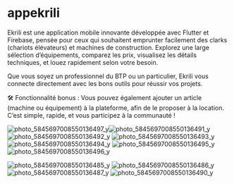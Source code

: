 # appekrili

Ekrili est une application mobile innovante développée avec Flutter et Firebase, pensée pour ceux qui souhaitent emprunter facilement des clarks (chariots élévateurs) et machines de construction. Explorez une large sélection d’équipements, comparez les prix, visualisez les détails techniques, et louez rapidement selon votre besoin.

Que vous soyez un professionnel du BTP ou un particulier, Ekrili vous connecte directement avec les bons outils pour réussir vos projets.

🛠️ Fonctionnalité bonus : Vous pouvez également ajouter un article (machine ou équipement) à la plateforme, afin de le proposer à la location. C’est simple, rapide, et vous participez à la communauté !

![photo_5845697008550136497_y](https://github.com/user-attachments/assets/d8d660ae-67ec-40b8-887b-11f85d7e3c0b)![photo_5845697008550136491_y](https://github.com/user-attachments/assets/f23197f7-7893-4b2b-a481-716fff850aee)
![photo_5845697008550136492_y](https://github.com/user-attachments/assets/cc449e97-a6f0-4045-a7ac-d44b92e075c4)
![photo_5845697008550136493_y](https://github.com/user-attachments/assets/a9a01a0d-83a6-404e-9258-9a21d7c49de8)
![photo_5845697008550136494_y](https://github.com/user-attachments/assets/832ec8f1-62b8-4a30-88d5-3808fc83707e)
![photo_5845697008550136495_y](https://github.com/user-attachments/assets/50e85830-7536-41c4-9272-e8d3bff2f049)
![photo_5845697008550136496_y](https://github.com/user-attachments/assets/3e7ad375-54eb-49ef-a395-a5940bed43aa)

![photo_5845697008550136485_y](https://github.com/user-attachments/assets/2accbcef-1a51-4685-8b0a-035d138bd1d5)
![photo_5845697008550136486_y](https://github.com/user-attachments/assets/bb33701e-5d30-498c-970d-61d61f8a1b10)
![photo_5845697008550136487_y](https://github.com/user-attachments/assets/c9d80e36-e005-4b2d-b986-aedc8389469f)
![photo_5845697008550136490_y](https://github.com/user-attachments/assets/553f8b06-e0f8-4af9-82b1-6744c81a1d09)
